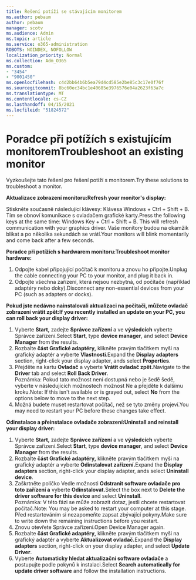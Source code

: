 ```yaml
---
title: Řešení potíží se stávajícím monitorem
ms.author: pebaum
author: pebaum
manager: scotv
ms.audience: Admin
ms.topic: article
ms.service: o365-administration
ROBOTS: NOINDEX, NOFOLLOW
localization_priority: Normal
ms.collection: Adm_O365
ms.custom:
- "3454"
- "9001450"
ms.openlocfilehash: c4d2bb64b6b5ea79d4cd585e2be85c3c17e0f76f
ms.sourcegitcommit: 8bc60ec34bc1e40685e3976576e04a2623f63a7c
ms.translationtype: MT
ms.contentlocale: cs-CZ
ms.lasthandoff: 04/15/2021
ms.locfileid: "51824572"
---
```

# <a name="troubleshoot-an-existing-monitor"></a><span data-ttu-id="03432-102">Poradce při potížích s existujícím monitorem</span><span class="sxs-lookup"><span data-stu-id="03432-102">Troubleshoot an existing monitor</span></span>

<span data-ttu-id="03432-103">Vyzkoušejte tato řešení pro řešení potíží s monitorem.</span><span class="sxs-lookup"><span data-stu-id="03432-103">Try these solutions to troubleshoot a monitor.</span></span> 

<span data-ttu-id="03432-104">**Aktualizace zobrazení monitoru:**</span><span class="sxs-lookup"><span data-stu-id="03432-104">**Refresh your monitor's display:**</span></span>

<span data-ttu-id="03432-105">Stiskněte současně následující klávesy: Klávesa Windows + Ctrl + Shift + B. Tím se obnoví komunikace s ovladačem grafické karty.</span><span class="sxs-lookup"><span data-stu-id="03432-105">Press the following keys at the same time: Windows Key  + Ctrl + Shift + B. This will refresh communication with your graphics driver.</span></span> <span data-ttu-id="03432-106">Vaše monitory budou na okamžik blikat a po několika sekundách se vrátí.</span><span class="sxs-lookup"><span data-stu-id="03432-106">Your monitors will blink momentarily and come back after a few seconds.</span></span>

<span data-ttu-id="03432-107">**Poradce při potížích s hardwarem monitoru:**</span><span class="sxs-lookup"><span data-stu-id="03432-107">**Troubleshoot monitor hardware:**</span></span>

1. <span data-ttu-id="03432-108">Odpojte kabel připojující počítač k monitoru a znovu ho připojte.</span><span class="sxs-lookup"><span data-stu-id="03432-108">Unplug the cable connecting your PC to your monitor, and plug it back in.</span></span>
2. <span data-ttu-id="03432-109">Odpojte všechna zařízení, která nejsou nezbytná, od počítače (například adaptéry nebo doky).</span><span class="sxs-lookup"><span data-stu-id="03432-109">Disconnect any non-essential devices from your PC (such as adapters or docks).</span></span>

<span data-ttu-id="03432-110">**Pokud jste nedávno nainstalovali aktualizaci na počítači, můžete ovladač zobrazení vrátit zpět:**</span><span class="sxs-lookup"><span data-stu-id="03432-110">**If you recently installed an update on your PC, you can roll back your display driver:**</span></span>

1. <span data-ttu-id="03432-111">Vyberte **Start,** zadejte **Správce zařízení** a ve **výsledcích** vyberte Správce zařízení.</span><span class="sxs-lookup"><span data-stu-id="03432-111">Select **Start**, type **device manager**, and select **Device Manager** from the results.</span></span>
2. <span data-ttu-id="03432-112">Rozbalte **část Grafické adaptéry,** klikněte pravým tlačítkem myši na grafický adaptér a vyberte **Vlastnosti**.</span><span class="sxs-lookup"><span data-stu-id="03432-112">Expand the **Display adapters** section, right-click your display adapter, ands select **Properties**.</span></span>
3. <span data-ttu-id="03432-113">Přejděte na kartu **Ovladač** a vyberte **Vrátit ovladač zpět.**</span><span class="sxs-lookup"><span data-stu-id="03432-113">Navigate to the **Driver** tab and select **Roll Back Driver**.</span></span> <br>
<span data-ttu-id="03432-114">Poznámka: Pokud tato možnost není dostupná nebo  je šedě šedě, vyberte v následujících možnostech možnost Ne a přejděte k dalšímu kroku.</span><span class="sxs-lookup"><span data-stu-id="03432-114">Note: If this isn't available or is grayed out, select **No** from the options below to move to the next step.</span></span>
4. <span data-ttu-id="03432-115">Možná budete muset restartovat počítač, než se tyto změny projeví.</span><span class="sxs-lookup"><span data-stu-id="03432-115">You may need to restart your PC before these changes take effect.</span></span>

<span data-ttu-id="03432-116">**Odinstalace a přeinstalace ovladače zobrazení:**</span><span class="sxs-lookup"><span data-stu-id="03432-116">**Uninstall and reinstall your display driver:**</span></span>

1. <span data-ttu-id="03432-117">Vyberte **Start,** zadejte **Správce zařízení** a ve **výsledcích** vyberte Správce zařízení.</span><span class="sxs-lookup"><span data-stu-id="03432-117">Select **Start**, type **device manager**, and select **Device Manager** from the results.</span></span>
2. <span data-ttu-id="03432-118">Rozbalte **část Grafické adaptéry,** klikněte pravým tlačítkem myši na grafický adaptér a vyberte **Odinstalovat zařízení.**</span><span class="sxs-lookup"><span data-stu-id="03432-118">Expand the **Display adapters** section, right-click your display adapter, ands select **Uninstall device**.</span></span> 
3. <span data-ttu-id="03432-119">Zaškrtněte políčko Vedle možnosti **Odstranit software ovladače pro toto zařízení a** vyberte **Odinstalovat.**</span><span class="sxs-lookup"><span data-stu-id="03432-119">Select the box next to **Delete the driver software for this device** and select **Uninstall**.</span></span><br>
<span data-ttu-id="03432-120">Poznámka: V této fázi se může zobrazit dotaz, jestli chcete restartovat počítač.</span><span class="sxs-lookup"><span data-stu-id="03432-120">Note: You may be asked to restart your computer at this stage.</span></span> <span data-ttu-id="03432-121">Před restartováním si nezapomeňte zapsat zbývající pokyny.</span><span class="sxs-lookup"><span data-stu-id="03432-121">Make sure to write down the remaining instructions before you restart.</span></span>
4. <span data-ttu-id="03432-122">Znovu otevřete Správce zařízení.</span><span class="sxs-lookup"><span data-stu-id="03432-122">Open Device Manager again.</span></span>
5. <span data-ttu-id="03432-123">Rozbalte **část Grafické adaptéry,** klikněte pravým tlačítkem myši na grafický adaptér a vyberte **Aktualizovat ovladač.**</span><span class="sxs-lookup"><span data-stu-id="03432-123">Expand the **Display adapters** section, right-click on your display adapter, and select **Update Driver**.</span></span>
6. <span data-ttu-id="03432-124">Vyberte **Automaticky hledat aktualizační software ovladače** a postupujte podle pokynů k instalaci.</span><span class="sxs-lookup"><span data-stu-id="03432-124">Select **Search automatically for update driver software** and follow the installation instructions.</span></span>